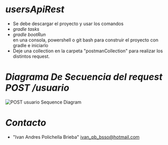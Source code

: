 # *usersApiRest*
* Se debe descargar el proyecto y usar los comandos
* *gradle tasks*
* *gradle bootRun*  
en una consola, powershell o git bash para construir el proyecto con gradle e iniciarlo
* Deje una collection en la carpeta "postmanCollection" para realizar los distintos request.
# *Diagrama De Secuencia del request POST /usuario*
![POST usuario Sequence Diagram](https://user-images.githubusercontent.com/18076074/125970926-847a2f3a-29e3-4496-a44c-cf073852570c.png)
# *Contacto*
* "Ivan Andres Polichella Brieba" <ivan_pb_bsso@hotmail.com>
